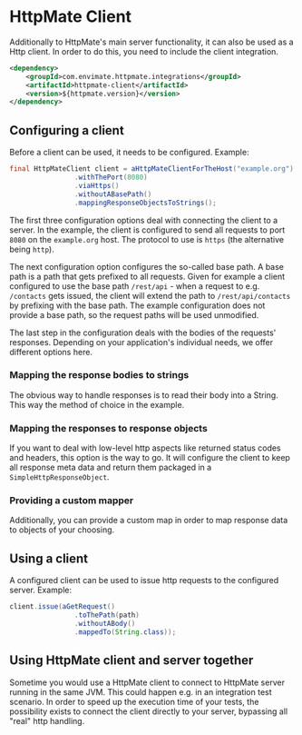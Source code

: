# HttpMate Client

Additionally to HttpMate's main server functionality, it can also be used as a Http client. In
order to do this, you need to include the client integration.

```xml
<dependency>
    <groupId>com.envimate.httpmate.integrations</groupId>
    <artifactId>httpmate-client</artifactId>
    <version>${httpmate.version}</version>
</dependency>
```
## Configuring a client
Before a client can be used, it needs to be configured. Example:

```java
final HttpMateClient client = aHttpMateClientForTheHost("example.org")
                .withThePort(8080)
                .viaHttps()
                .withoutABasePath()
                .mappingResponseObjectsToStrings();
```
The first three configuration options deal with connecting the client to a server.
In the example, the client is configured to send all requests to port `8080` on the `example.org` host. The
protocol to use is `https` (the alternative being `http`).
 
The next configuration option configures the so-called base path. A base path is a path that gets prefixed to all requests. Given for example
a client configured to use the base path `/rest/api` - when a request to e.g. `/contacts` gets
issued, the client will extend the path to `/rest/api/contacts` by prefixing with the base path.
The example configuration does not provide a base path, so the request paths will be used unmodified.

The last step in the configuration deals with the bodies of the requests' responses.
Depending on your application's individual needs, we offer different options here.

### Mapping the response bodies to strings
The obvious way to handle responses is to read their body into a String. This way the method of
choice in the example.

### Mapping the responses to response objects
If you want to deal with low-level http aspects like returned status codes and headers,
this option is the way to go. It will configure the client to keep all response meta data and
return them packaged in a `SimpleHttpResponseObject`.

### Providing a custom mapper
Additionally, you can provide a custom map in order to map response data to objects of your choosing.   

## Using a client
A configured client can be used to issue http requests to the configured server. Example:

```java
client.issue(aGetRequest()
                .toThePath(path)
                .withoutABody()
                .mappedTo(String.class));
```

## Using HttpMate client and server together
Sometime you would use a HttpMate client to connect to HttpMate server running in the same JVM.
This could happen e.g. in an integration test scenario. In order to speed up the execution time
of your tests, the possibility exists to connect the client directly to your server, bypassing
all "real" http handling.